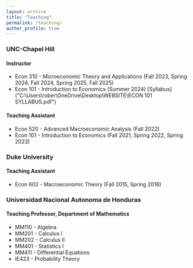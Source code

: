 ```yaml
---
layout: archive
title: "Teaching"
permalink: /teaching/
author_profile: true
---
```


### UNC-Chapel Hill
#### Instructor
* Econ 310 - Microeconomic Theory and Applications (Fall 2023, Spring 2024, Fall 2024, Spring 2025, Fall 2025)
* Econ 101 - Introduction to Economics (Summer 2024) [Syllabus]("C:\Users\rober\OneDrive\Desktop\WEBSITE\ECON 101 SYLLABUS.pdf")

#### Teaching Assistant
* Econ 520 - Advanced Macroeconomic Analysis (Fall 2022)
* Econ 101 - Introduction to Economics (Fall 2021, Spring 2022, Spring 2023)

### Duke University
#### Teaching Assistant
* Econ 602 - Macroeconomic Theory (Fall 2015, Spring 2016)

### Universidad Nacional Autonoma de Honduras
#### Teaching Professor, Department of Mathematics
* MM110 - Algebra
* MM201 - Calculus I
* MM202 - Calculus II
* MM401 - Statistics I
* MM411 - Differential Equations
* IE423 - Probability Theory


